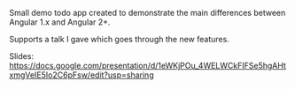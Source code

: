 Small demo todo app created to demonstrate the main differences between Angular 1.x and Angular 2+.

Supports a talk I gave which goes through the new features.

Slides: https://docs.google.com/presentation/d/1eWKjPOu_4WELWCkFIFSe5hgAHtxmgVeIE5Io2C6pFsw/edit?usp=sharing
